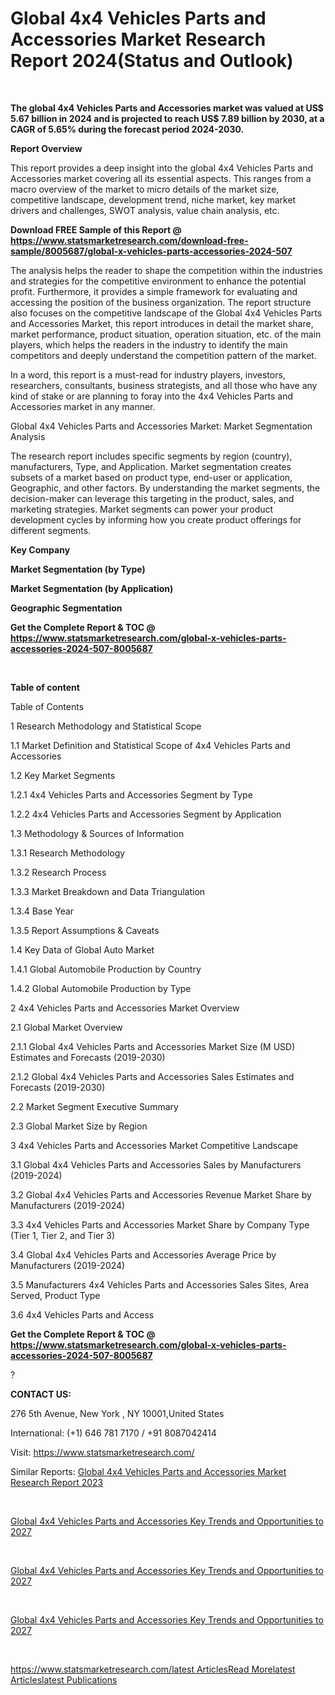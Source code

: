 <h1>Global 4x4 Vehicles Parts and Accessories Market Research Report 2024(Status and Outlook)</h1><br/><p><strong>The global 4x4 Vehicles Parts and Accessories market was valued at US$ 5.67 billion in 2024 and is projected to reach US$ 7.89 billion by 2030, at a <strong>CAGR</strong> of 5.65% during the forecast period 2024-2030.</strong></p>
 
 
 
 <p><strong>Report Overview</strong></p>
 
 
 
 <p>This report provides a deep insight into the global 4x4 Vehicles Parts and Accessories market covering all its essential aspects. This ranges from a macro overview of the market to micro details of the market size, competitive landscape, development trend, niche market, key market drivers and challenges, SWOT analysis, value chain analysis, etc.</p>
 
 
 
 <p><strong>Download FREE Sample of this Report @ <a href="https://www.statsmarketresearch.com/download-free-sample/8005687/global-x-vehicles-parts-accessories-2024-507">https://www.statsmarketresearch.com/download-free-sample/8005687/global-x-vehicles-parts-accessories-2024-507</a></strong></p>
 
 
 
 <p>The analysis helps the reader to shape the competition within the industries and strategies for the competitive environment to enhance the potential profit. Furthermore, it provides a simple framework for evaluating and accessing the position of the business organization. The report structure also focuses on the competitive landscape of the Global 4x4 Vehicles Parts and Accessories Market, this report introduces in detail the market share, market performance, product situation, operation situation, etc. of the main players, which helps the readers in the industry to identify the main competitors and deeply understand the competition pattern of the market.</p>
 
 
 
 <p>In a word, this report is a must-read for industry players, investors, researchers, consultants, business strategists, and all those who have any kind of stake or are planning to foray into the 4x4 Vehicles Parts and Accessories market in any manner.</p>
 
 
 
 <p>Global 4x4 Vehicles Parts and Accessories Market: Market Segmentation Analysis</p>
 
 
 
 <p>The research report includes specific segments by region (country), manufacturers, Type, and Application. Market segmentation creates subsets of a market based on product type, end-user or application, Geographic, and other factors. By understanding the market segments, the decision-maker can leverage this targeting in the product, sales, and marketing strategies. Market segments can power your product development cycles by informing how you create product offerings for different segments.</p>
 
 
 
 <p><strong>Key Company</strong></p>
 
 
 
 <p><strong>Market Segmentation (by Type)</strong></p>
 
 
 
 <p><strong>Market Segmentation (<strong>by Application</strong>)</strong></p>
 
 
 
 <p><strong>Geographic Segmentation</strong></p>
 
 
 
 <div><b>Get the Complete Report & TOC @ <a href="https://www.statsmarketresearch.com/global-x-vehicles-parts-accessories-2024-507-8005687">https://www.statsmarketresearch.com/global-x-vehicles-parts-accessories-2024-507-8005687</a></b></div>
 
 
 
 <p><br />
 
 <b>Table of content</b></p>
 
 
 
 <p>Table of Contents<br />
 
 1 Research Methodology and Statistical Scope<br />
 
 1.1 Market Definition and Statistical Scope of 4x4 Vehicles Parts and Accessories<br />
 
 1.2 Key Market Segments<br />
 
 1.2.1 4x4 Vehicles Parts and Accessories Segment by Type<br />
 
 1.2.2 4x4 Vehicles Parts and Accessories Segment by Application<br />
 
 1.3 Methodology & Sources of Information<br />
 
 1.3.1 Research Methodology<br />
 
 1.3.2 Research Process<br />
 
 1.3.3 Market Breakdown and Data Triangulation<br />
 
 1.3.4 Base Year<br />
 
 1.3.5 Report Assumptions & Caveats<br />
 
 1.4 Key Data of Global Auto Market<br />
 
 1.4.1 Global Automobile Production by Country<br />
 
 1.4.2 Global Automobile Production by Type<br />
 
 2 4x4 Vehicles Parts and Accessories Market Overview<br />
 
 2.1 Global Market Overview<br />
 
 2.1.1 Global 4x4 Vehicles Parts and Accessories Market Size (M USD) Estimates and Forecasts (2019-2030)<br />
 
 2.1.2 Global 4x4 Vehicles Parts and Accessories Sales Estimates and Forecasts (2019-2030)<br />
 
 2.2 Market Segment Executive Summary<br />
 
 2.3 Global Market Size by Region<br />
 
 3 4x4 Vehicles Parts and Accessories Market Competitive Landscape<br />
 
 3.1 Global 4x4 Vehicles Parts and Accessories Sales by Manufacturers (2019-2024)<br />
 
 3.2 Global 4x4 Vehicles Parts and Accessories Revenue Market Share by Manufacturers (2019-2024)<br />
 
 3.3 4x4 Vehicles Parts and Accessories Market Share by Company Type (Tier 1, Tier 2, and Tier 3)<br />
 
 3.4 Global 4x4 Vehicles Parts and Accessories Average Price by Manufacturers (2019-2024)<br />
 
 3.5 Manufacturers 4x4 Vehicles Parts and Accessories Sales Sites, Area Served, Product Type<br />
 
 3.6 4x4 Vehicles Parts and Access</p>
 
 
 
 <div><b>Get the Complete Report & TOC @ <a href="https://www.statsmarketresearch.com/global-x-vehicles-parts-accessories-2024-507-8005687">https://www.statsmarketresearch.com/global-x-vehicles-parts-accessories-2024-507-8005687</a></b></div>
 
 
 
 <p>? </p>
 
 
 
 <p><b>CONTACT US:</b><br />
 
 276 5th Avenue, New York , NY 10001,United States<br />
 
 International: (+1) 646 781 7170 / +91 8087042414<br />
 
 Visit: <a href="https://www.statsmarketresearch.com/">https://www.statsmarketresearch.com/</a><br />
 
 Similar Reports: <a href="https://www.statsmarketresearch.com/global-x-vehicles-parts-accessories-2024-507-8005687">Global 4x4 Vehicles Parts and Accessories Market Research Report 2023</a><br />
 
 <br />
 
 <a href="https://www.statsmarketresearch.com/global-x-vehicles-parts-accessories-2024-507-8005687">Global 4x4 Vehicles Parts and Accessories Key Trends and Opportunities to 2027</a><br />
 
 <br />
 
 <a href="https://www.statsmarketresearch.com/global-x-vehicles-parts-accessories-2024-507-8005687">Global 4x4 Vehicles Parts and Accessories Key Trends and Opportunities to 2027</a><br />
 
 <br />
 
 <a href="https://www.statsmarketresearch.com/global-x-vehicles-parts-accessories-2024-507-8005687">Global 4x4 Vehicles Parts and Accessories Key Trends and Opportunities to 2027</a><br />
 
 <br />
 
 <a href="https://gyeongbokgung.com">https://www.statsmarketresearch.com/</a><a href="https://hallyeomaritime.com">latest Articles</a><a href="https://jingwansa.com">Read More</a><a href="https://nguoiviet.jp/">latest Articles</a><a href="https://www.intelmarketresearch.com/">latest Publications</a></p>